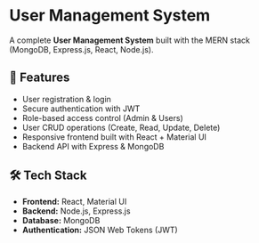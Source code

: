 # User Management System

A complete **User Management System** built with the MERN stack (MongoDB, Express.js, React, Node.js).

## 🚀 Features
- User registration & login
- Secure authentication with JWT
- Role-based access control (Admin & Users)
- User CRUD operations (Create, Read, Update, Delete)
- Responsive frontend built with React + Material UI
- Backend API with Express & MongoDB

## 🛠️ Tech Stack
- **Frontend:** React, Material UI  
- **Backend:** Node.js, Express.js  
- **Database:** MongoDB  
- **Authentication:** JSON Web Tokens (JWT)  

